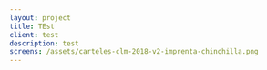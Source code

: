 ```yaml
---
layout: project
title: TEst
client: test
description: test
screens: /assets/carteles-clm-2018-v2-imprenta-chinchilla.png
---
```


